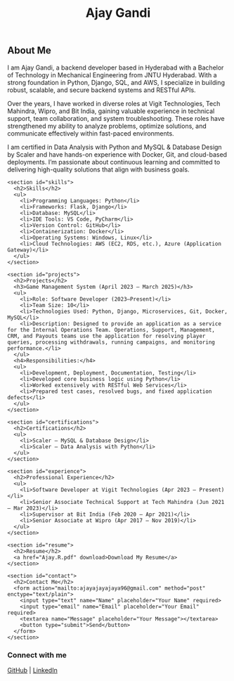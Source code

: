 <html lang="en">
<head>
  <meta charset="UTF-8" />
  <meta name="viewport" content="width=device-width, initial-scale=1.0"/>
  <link rel="stylesheet" href="style.css" />
  <title>Ajay Gandi - Portfolio</title>
</head>
<body>
  <header>
    <h1>Ajay Gandi</h1>
  </header>

  <main>
    <section id="about">
      <h2>About Me</h2>
      <p>I am Ajay Gandi, a backend developer based in Hyderabad with a Bachelor of Technology in Mechanical Engineering from JNTU Hyderabad. With a strong foundation in Python, Django, SQL, and AWS, I specialize in building robust, scalable, and secure backend systems and RESTful APIs.</p>
      <p>Over the years, I have worked in diverse roles at Vigit Technologies, Tech Mahindra, Wipro, and Bit India, gaining valuable experience in technical support, team collaboration, and system troubleshooting. These roles have strengthened my ability to analyze problems, optimize solutions, and communicate effectively within fast-paced environments.</p>
      <p>I am certified in Data Analysis with Python and MySQL & Database Design by Scaler and have hands-on experience with Docker, Git, and cloud-based deployments. I’m passionate about continuous learning and committed to delivering high-quality solutions that align with business goals.</p>
    </section>
  
    <section id="skills">
      <h2>Skills</h2>
      <ul>
        <li>Programming Languages: Python</li>
        <li>Frameworks: Flask, Django</li>
        <li>Database: MySQL</li>
        <li>IDE Tools: VS Code, PyCharm</li>
        <li>Version Control: GitHub</li>
        <li>Containerization: Docker</li>
        <li>Operating Systems: Windows, Linux</li>
        <li>Cloud Technologies: AWS (EC2, RDS, etc.), Azure (Application Gateway)</li>
      </ul>
    </section>

    <section id="projects">
      <h2>Projects</h2>
      <h3>Game Management System (April 2023 – March 2025)</h3>
      <ul>
        <li>Role: Software Developer (2023–Present)</li>
        <li>Team Size: 10</li>
        <li>Technologies Used: Python, Django, Microservices, Git, Docker, MySQL</li>
        <li>Description: Designed to provide an application as a service for the Internal Operations Team. Operations, Support, Management, CRM, and Payouts teams use the application for resolving player queries, processing withdrawals, running campaigns, and monitoring performance.</li>
      </ul>
      <h4>Responsibilities:</h4>
      <ul>
        <li>Development, Deployment, Documentation, Testing</li>
        <li>Developed core business logic using Python</li>
        <li>Worked extensively with RESTful Web Services</li>
        <li>Prepared test cases, resolved bugs, and fixed application defects</li>
      </ul>
    </section>

    <section id="certifications">
      <h2>Certifications</h2>
      <ul>
        <li>Scaler – MySQL & Database Design</li>
        <li>Scaler – Data Analysis with Python</li>
      </ul>
    </section>

    <section id="experience">
      <h2>Professional Experience</h2>
      <ul>
        <li>Software Developer at Vigit Technologies (Apr 2023 – Present)</li>
        <li>Senior Associate Technical Support at Tech Mahindra (Jun 2021 – Mar 2023)</li>
        <li>Supervisor at Bit India (Feb 2020 – Apr 2021)</li>
        <li>Senior Associate at Wipro (Apr 2017 – Nov 2019)</li>
      </ul>
    </section>

    <section id="resume">
      <h2>Resume</h2>
      <a href="Ajay.R.pdf" download>Download My Resume</a>
    </section>

    <section id="contact">
      <h2>Contact Me</h2>
      <form action="mailto:ajayajayajaya96@gmail.com" method="post" enctype="text/plain">
        <input type="text" name="Name" placeholder="Your Name" required>
        <input type="email" name="Email" placeholder="Your Email" required>
        <textarea name="Message" placeholder="Your Message"></textarea>
        <button type="submit">Send</button>
      </form>
    </section>
  </main>

  <footer>
    <h3>Connect with me</h3>
    <a href="https://github.com/Ajay-Gandi" target="_blank">GitHub</a> |
    <a href="https://linkedin.com/in/ajaygandi" target="_blank">LinkedIn</a>
  </footer>

</body>
</html>
